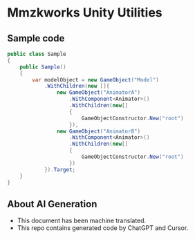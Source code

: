 # Mmzkworks Unity Utilities

## Sample code

```c#
public class Sample
{
    public Sample()
    {
        var modelObject = new GameObject("Model")
            .WithChildren(new []{
                new GameObject("AnimatorA")
                    .WithComponent<Animator>()
                    .WithChildren(new[]
                    {
                        GameObjectConstructor.New("root")
                    }),
                new GameObject("AnimatorB")
                    .WithComponent<Animator>()
                    .WithChildren(new[]
                    {
                        GameObjectConstructor.New("root")
                    })
            }).Target;
    }
}
```

## About AI Generation

- This document has been machine translated.
- This repo contains generated code by ChatGPT and Cursor.

